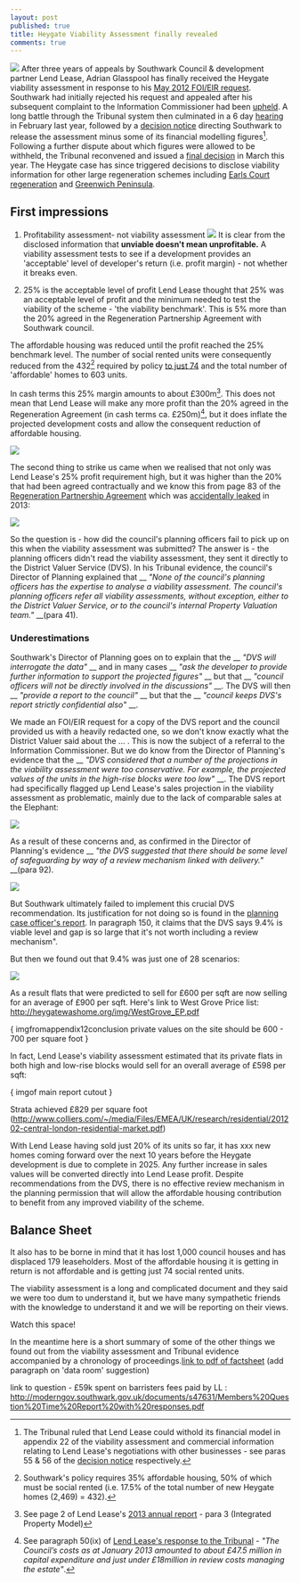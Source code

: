 ```yaml
---
layout: post
published: true
title: Heygate Viability Assessment finally revealed
comments: true
---
```


![](http://crappistmartin.github.io/images/Tribunalfolderssmall.jpg)
After three years of appeals by Southwark Council & development partner Lend Lease, Adrian Glasspool has finally received the Heygate viability assessment in response to his [May 2012 FOI/EIR request](https://www.whatdotheyknow.com/request/viability_assessment_for_plannin?unfold=1). Southwark had initially rejected his request and appealed after his subsequent complaint to the Information Commissioner had been [upheld](http://ico.org.uk/~/media/documents/decisionnotices/2013/fer_0461281.ashx). A long battle through the Tribunal system then culminated in a 6 day [hearing](http://35percent.org/blog/2014/02/11/heygate-tribunal-hearing-extended/) in February last year, followed by a [decision notice](http://heygate.github.io/img/FirstTierDecisionHeygate.pdf) directing Southwark to release the assessment minus some of its financial modelling figures[^1]. Following a further dispute about which figures were allowed to be withheld, the Tribunal reconvened and issued a [final decision](http://www.informationtribunal.gov.uk/DBFiles/Decision/i1505/London%20Borough%20of%20Southwark%20EA.2013.0162%20%2810.3.15%29%202nd%20Decision.pdf) in March this year. The Heygate case has since triggered decisions to disclose viability information for other large regeneration schemes including [Earls Court regeneration](http://ico.org.uk/~/media/documents/decisionnotices/2013/fer_0491596.ashx) and [Greenwich Peninsula](http://ico.org.uk/~/media/documents/decisionnotices/2014/fer_0524770.pdf). 


## First impressions
1. Profitability assessment- not viability assessment
![](http://crappistmartin.github.io/images/ViabilityAssessment.png)
It is clear from the disclosed information that __unviable doesn't mean unprofitable.__ A viability assessment tests to see if a development provides an 'acceptable' level of developer's return (i.e. profit margin) - not whether it breaks even.
 
2. 25% is the acceptable level of profit
Lend Lease thought that 25% was an acceptable level of profit and the minimum needed to test the viability of the scheme - 'the viability benchmark'. This is 5% more than the 20% agreed in the Regeneration Partnership Agreement with Southwark council. 

The affordable housing was reduced until the profit reached the 25% benchmark level. The number of social rented units were consequently reduced from the 432[^2] required by policy [to just 74](/affordable-housing) and the total number of 'affordable' homes to 603 units. 

In cash terms this 25% margin amounts to about £300m[^3]. This does not mean that Lend Lease will make any more profit than the 20% agreed in the Regeneration Agreement (in cash terms ca. £250m)[^4], but it does inflate the projected development costs and allow the consequent reduction of affordable housing.

![](http://crappistmartin.github.io/images/viabilitybenchmark.png)


The second thing to strike us came when we realised that not only was Lend Lease's 25% profit requirement high, but it was higher than the 20% that had been agreed contractually and we know this from page 83 of the [Regeneration Partnership Agreement](https://southwarknotes.files.wordpress.com/2013/02/ra.pdf) which was [accidentally leaked](http://www.newstatesman.com/news/2013/02/southwark-accidentally-leaks-confidential-information) in 2013:

![](http://crappistmartin.github.io/images/RAdevelopersreturn.png)

So the question is - how did the council's planning officers fail to pick up on this when the viability assessment was submitted?
The answer is - the planning officers didn't read the viability assessment, they sent it directly to the District Valuer Service (DVS). In his Tribunal evidence, the council's Director of Planning explained that __ _"None of the council's planning officers has the expertise to analyse a viability assessment. The council's planning officers refer all viability assessments, without exception, either to the District Valuer Service, or to the council's internal Property Valuation team."_ __(para 41). 


### Underestimations
Southwark's Director of Planning goes on to explain that the __ _"DVS will interrogate the data"_ __ and in many cases __ _"ask the developer to provide further information to support the projected figures"_ __ but that __ _"council officers will not be directly involved in the discussions"_ __. The DVS will then __ _"provide a report to the council"_ __ but that the __ _"council keeps DVS's report strictly confidential also"_ __.  

We made an FOI/EIR request for a copy of the DVS report and the council provided us with a heavily redacted one, so we don't know exactly what the District Valuer said about the ... . This is now the subject of a referral to the Information Commissioner. But we do know from the Director of Planning's evidence that the __ _"DVS considered that a number of the projections in the viability assessment were too conservative. For example, the projected values of the units in the high-rise blocks were too low"_ __. The DVS report had specifically flagged up Lend Lease's sales projection in the viability assessment as problematic, mainly due to the lack of comparable sales at the Elephant: 

![](http://crappistmartin.github.io/images/DVSreport_extract.png)

As a result of these concerns and, as confirmed in the Director of Planning's evidence __ _"the DVS suggested that there should be some level of safeguarding by way of a review mechanism linked with delivery."_ __(para 92).

![](http://crappistmartin.github.io/images/DVSreviewmechanism.png)


But Southwark ultimately failed to implement this crucial DVS recommendation. Its justification for not doing so is found in the [planning case officer's report](http://planbuild.southwark.gov.uk/documents/?GetDocument=%7b%7b%7b!hgyBVuEH%2b8BxXry2bGRAtA%3d%3d!%7d%7d%7d). In paragraph 150, it claims that the DVS says 9.4% is viable level and gap is so large that it's not worth including a review mechanism". 

But then we found out that 9.4% was just one of 28 scenarios:

![](http://crappistmartin.github.io/images/DVS28scenarios.png)

As a result flats that were predicted to sell for £600 per sqft are now selling for an average of £900 per sqft.
Here's link to West Grove Price list: http://heygatewashome.org/img/WestGrove_EP.pdf


{ imgfromappendix12conclusion private values on the site should be 600 - 700 per square foot }

In fact, Lend Lease's viability assessment estimated that its private flats in both high and low-rise blocks would sell for an overall average of £598 per sqft:

{ imgof main report cutout }




Strata achieved £829 per square foot (http://www.colliers.com/~/media/Files/EMEA/UK/research/residential/201202-central-london-residential-market.pdf)

With Lend Lease having sold just 20% of its units so far, it has xxx new homes coming forward over the next 10 years before the Heygate development is due to complete in 2025. Any further increase in sales values will be converted directly into Lend Lease profit. Despite recommendations from the DVS, there is no effective review mechanism in the planning permission that will allow the affordable housing contribution to benefit from any improved viability of the scheme.   




<h2>Balance Sheet</h2>
It also has to be borne in mind that it has lost 1,000 council houses and has displaced 179 leaseholders. Most of the affordable housing it is getting in return is not affordable and is getting just 74 social rented units. 

The viability assessment is a long and complicated document and they said we were too dum to understand it, but we have many sympathetic friends with the knowledge to understand it and we will be reporting on their views. 

Watch this space!

In the meantime here is a short summary of some of the other things we found out from the viability assessment and Tribunal evidence accompanied by a chronology of proceedings.[link to pdf of factsheet]() (add paragraph on 'data room' suggestion)


link to question - £59k spent on barristers fees paid by LL : http://moderngov.southwark.gov.uk/documents/s47631/Members%20Question%20Time%20Report%20with%20responses.pdf






[^1]: The Tribunal ruled that Lend Lease could withold its financial model in appendix 22 of the viability assessment and commercial information relating to Lend Lease's negotiations with other businesses - see paras 55 & 56 of the [decision notice](http://heygatewashome.org/img/FirstTierDecisionHeygate.pdf) respectively.  

[^2]: Southwark's policy requires 35% affordable housing, 50% of which must be social rented (i.e. 17.5% of the total number of new Heygate homes (2,469) = 432).

[^3]: See page 2 of Lend Lease's [2013 annual report](http://phx.corporate-ir.net/External.File?item=UGFyZW50SUQ9MjA0NTA3fENoaWxkSUQ9LTF8VHlwZT0z&t=1) - para 3 (Integrated Property Model) 

[^4]: See paragraph 50(ix) of [Lend Lease's response to the Tribunal](https://www.dropbox.com/s/rnblpa0ajaxk8em/LON_LIB1-%239487917-v1-Lend_Lease_EA_2013_0162_Response_to_LBS_Grounds_of_....pdf) - _"The Council’s costs as at January  2013  amounted  to about  £47.5  million  in  capital  expenditure  and  just under £18million in review costs  managing the estate"_.

[^5]: See penultimate paragraph on page 19 of this [Southwark News interview](http://35percent.org/images/SNHeygateOverage.pdf).

[^6]: See paragraph 50(ix) of [Lend Lease's response to the Tribunal](https://www.dropbox.com/s/rnblpa0ajaxk8em/LON_LIB1-%239487917-v1-Lend_Lease_EA_2013_0162_Response_to_LBS_Grounds_of_....pdf) - _"Lend Lease’s investment amounted to about £12 million as at January 2013, and Lend Lease has subsequently incurred about a further £2 million in costs."_
